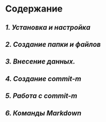 # **Содержание**

## *1. Установка и настройка*

## *2. Создание папки и файлов*

## *3. Внесение данных.*

## *4. Создание commit-m*

## *5. Работа с commit-m*

## *6. Команды Markdown*